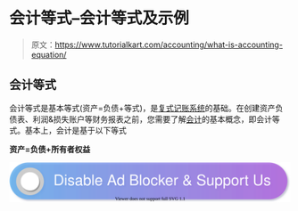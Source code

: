 # 会计等式–会计等式及示例

> 原文：<https://www.tutorialkart.com/accounting/what-is-accounting-equation/>

## 会计等式

会计等式是基本等式(资产=负债+等式)，是[复式记账系统](https://www.tutorialkart.com/accounting/double-entry-system-in-accounting/)的基础。在创建资产负债表、利润&损失账户等财务报表之前，您需要了解[会计](https://www.tutorialkart.com/accounting/)的基本概念，即会计等式。基本上，会计是基于以下等式

**资产=负债+所有者权益**

[![](img/925da31b32d6bc3827932f6c8afb11bb.png)](https://www.tutorialkart.com/)